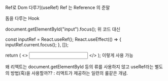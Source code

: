 Ref로 Dom 다루기(useRef)
Ref 는 Reference 의 준말

돔을 다루는 Hook

document.getElementById("input").focus();
위 코드 대신

const inputRef = React.useRef();
React.useEffect(() => {
inputRef.current.focus();
}, []);

return (
<>
<input ref={inputRef} />
</>
);
이렇게 사용 가능

왜 리액트는 document.getElementById 등의 류를 사용하지 않고 useRef라는 별도의 방법(훅)을 사용할까??
: 리액트가 제공하는 일련의 룰같은 개념.
